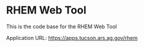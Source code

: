 # RHEM Web Tool
This is the code base for the RHEM Web Tool

Application URL: https://apps.tucson.ars.ag.gov/rhem